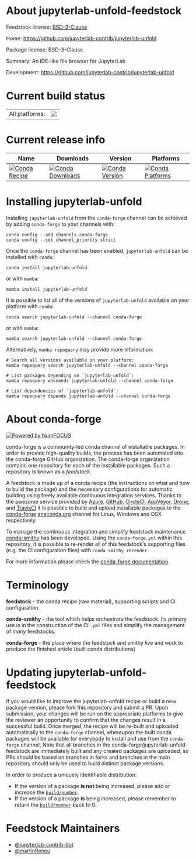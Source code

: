 About jupyterlab-unfold-feedstock
=================================

Feedstock license: [BSD-3-Clause](https://github.com/conda-forge/jupyterlab-unfold-feedstock/blob/main/LICENSE.txt)

Home: https://github.com/jupyterlab-contrib/jupyterlab-unfold

Package license: BSD-3-Clause

Summary: An IDE-like file browser for JupyterLab

Development: https://github.com/jupyterlab-contrib/jupyterlab-unfold

Current build status
====================


<table><tr><td>All platforms:</td>
    <td>
      <a href="https://dev.azure.com/conda-forge/feedstock-builds/_build/latest?definitionId=14177&branchName=main">
        <img src="https://dev.azure.com/conda-forge/feedstock-builds/_apis/build/status/jupyterlab-unfold-feedstock?branchName=main">
      </a>
    </td>
  </tr>
</table>

Current release info
====================

| Name | Downloads | Version | Platforms |
| --- | --- | --- | --- |
| [![Conda Recipe](https://img.shields.io/badge/recipe-jupyterlab--unfold-green.svg)](https://anaconda.org/conda-forge/jupyterlab-unfold) | [![Conda Downloads](https://img.shields.io/conda/dn/conda-forge/jupyterlab-unfold.svg)](https://anaconda.org/conda-forge/jupyterlab-unfold) | [![Conda Version](https://img.shields.io/conda/vn/conda-forge/jupyterlab-unfold.svg)](https://anaconda.org/conda-forge/jupyterlab-unfold) | [![Conda Platforms](https://img.shields.io/conda/pn/conda-forge/jupyterlab-unfold.svg)](https://anaconda.org/conda-forge/jupyterlab-unfold) |

Installing jupyterlab-unfold
============================

Installing `jupyterlab-unfold` from the `conda-forge` channel can be achieved by adding `conda-forge` to your channels with:

```
conda config --add channels conda-forge
conda config --set channel_priority strict
```

Once the `conda-forge` channel has been enabled, `jupyterlab-unfold` can be installed with `conda`:

```
conda install jupyterlab-unfold
```

or with `mamba`:

```
mamba install jupyterlab-unfold
```

It is possible to list all of the versions of `jupyterlab-unfold` available on your platform with `conda`:

```
conda search jupyterlab-unfold --channel conda-forge
```

or with `mamba`:

```
mamba search jupyterlab-unfold --channel conda-forge
```

Alternatively, `mamba repoquery` may provide more information:

```
# Search all versions available on your platform:
mamba repoquery search jupyterlab-unfold --channel conda-forge

# List packages depending on `jupyterlab-unfold`:
mamba repoquery whoneeds jupyterlab-unfold --channel conda-forge

# List dependencies of `jupyterlab-unfold`:
mamba repoquery depends jupyterlab-unfold --channel conda-forge
```


About conda-forge
=================

[![Powered by
NumFOCUS](https://img.shields.io/badge/powered%20by-NumFOCUS-orange.svg?style=flat&colorA=E1523D&colorB=007D8A)](https://numfocus.org)

conda-forge is a community-led conda channel of installable packages.
In order to provide high-quality builds, the process has been automated into the
conda-forge GitHub organization. The conda-forge organization contains one repository
for each of the installable packages. Such a repository is known as a *feedstock*.

A feedstock is made up of a conda recipe (the instructions on what and how to build
the package) and the necessary configurations for automatic building using freely
available continuous integration services. Thanks to the awesome service provided by
[Azure](https://azure.microsoft.com/en-us/services/devops/), [GitHub](https://github.com/),
[CircleCI](https://circleci.com/), [AppVeyor](https://www.appveyor.com/),
[Drone](https://cloud.drone.io/welcome), and [TravisCI](https://travis-ci.com/)
it is possible to build and upload installable packages to the
[conda-forge](https://anaconda.org/conda-forge) [anaconda.org](https://anaconda.org/)
channel for Linux, Windows and OSX respectively.

To manage the continuous integration and simplify feedstock maintenance
[conda-smithy](https://github.com/conda-forge/conda-smithy) has been developed.
Using the ``conda-forge.yml`` within this repository, it is possible to re-render all of
this feedstock's supporting files (e.g. the CI configuration files) with ``conda smithy rerender``.

For more information please check the [conda-forge documentation](https://conda-forge.org/docs/).

Terminology
===========

**feedstock** - the conda recipe (raw material), supporting scripts and CI configuration.

**conda-smithy** - the tool which helps orchestrate the feedstock.
                   Its primary use is in the construction of the CI ``.yml`` files
                   and simplify the management of *many* feedstocks.

**conda-forge** - the place where the feedstock and smithy live and work to
                  produce the finished article (built conda distributions)


Updating jupyterlab-unfold-feedstock
====================================

If you would like to improve the jupyterlab-unfold recipe or build a new
package version, please fork this repository and submit a PR. Upon submission,
your changes will be run on the appropriate platforms to give the reviewer an
opportunity to confirm that the changes result in a successful build. Once
merged, the recipe will be re-built and uploaded automatically to the
`conda-forge` channel, whereupon the built conda packages will be available for
everybody to install and use from the `conda-forge` channel.
Note that all branches in the conda-forge/jupyterlab-unfold-feedstock are
immediately built and any created packages are uploaded, so PRs should be based
on branches in forks and branches in the main repository should only be used to
build distinct package versions.

In order to produce a uniquely identifiable distribution:
 * If the version of a package **is not** being increased, please add or increase
   the [``build/number``](https://docs.conda.io/projects/conda-build/en/latest/resources/define-metadata.html#build-number-and-string).
 * If the version of a package **is** being increased, please remember to return
   the [``build/number``](https://docs.conda.io/projects/conda-build/en/latest/resources/define-metadata.html#build-number-and-string)
   back to 0.

Feedstock Maintainers
=====================

* [@jupyterlab-contrib-bot](https://github.com/jupyterlab-contrib-bot/)
* [@martinRenou](https://github.com/martinRenou/)

